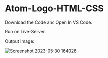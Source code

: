 # Atom-Logo-HTML-CSS

Download the Code and Open In VS Code.

Run on Live-Server.

Output Image:

![Screenshot 2023-05-30 164026](https://github.com/rohanmr/Atom-Logo-HTML-CSS/assets/122428641/15b118bb-0b8c-4258-bf3b-f0b743e0e5c3)
